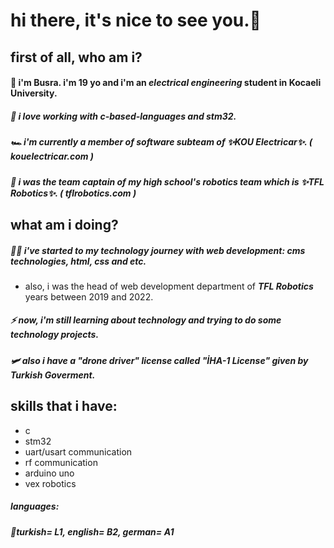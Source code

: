 # hi there, it's nice to see you.👋
## first of all, who am i?

#### 🌱 i'm Busra. i'm 19 yo and i'm an <b><i>electrical engineering</b> </i> student in Kocaeli University.
##### 🥵 i love working with <b><i>c-based-languages</i></b> and <b><i>stm32</i></b>. 
##### 🏎️ i'm currently a member of software subteam of ✨KOU Electricar✨. ( kouelectricar.com )
##### 💜 i was the team captain of my high school's robotics team which is ✨TFL Robotics✨. ( tflrobotics.com )

## what am i doing?

##### 👩‍💻 i've started to <i>my technology journey</i> with web development: cms technologies, html, css and etc.
- also, i was the head of web development department of <b><i>TFL Robotics</i></b> years between 2019 and 2022.
##### ⚡ now, i'm still learning about technology and trying to do some technology projects.
##### 🛩️ also i have a "drone driver" license called "İHA-1 License" given by Turkish Goverment.

## skills that i have:
- c
- stm32 
- uart/usart communication
- rf communication
- arduino uno
- vex robotics 

#####  languages:
#####  👾turkish= L1, english= B2, german= A1
